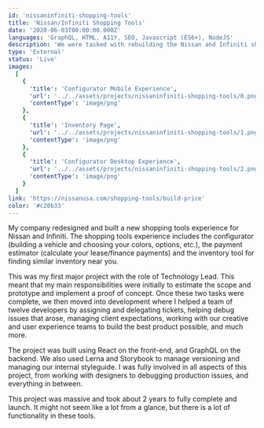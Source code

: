 ```yaml
---
id: 'nissaninfiniti-shopping-tools'
title: 'Nissan/Infiniti Shopping Tools'
date: '2020-06-03T00:00:00.000Z'
languages: 'GraphQL, HTML, A11Y, SEO, Javascript (ES6+), NodeJS'
description: 'We were tasked with rebuilding the Nissan and Infiniti shopping tools applications. This was my first major project with the role of Technology Lead.'
type: 'External'
status: 'Live'
images:
  [
    {
      'title': 'Configurator Mobile Experience',
      'url': '../../assets/projects/nissaninfiniti-shopping-tools/0.png',
      'contentType': 'image/png'
    },
    {
      'title': 'Inventory Page',
      'url': '../../assets/projects/nissaninfiniti-shopping-tools/1.png',
      'contentType': 'image/png'
    },
    {
      'title': 'Configurator Desktop Experience',
      'url': '../../assets/projects/nissaninfiniti-shopping-tools/2.png',
      'contentType': 'image/png'
    }
  ]
link: 'https://nissanusa.com/shopping-tools/build-price'
color: '#c20b33'
---
```


My company redesigned and built a new shopping tools experience for Nissan and Infiniti. The shopping tools experience includes the configurator (building a vehicle and choosing your colors, options, etc.), the payment estimator (calculate your lease/finance payments) and the inventory tool for finding similar inventory near you.

This was my first major project with the role of Technology Lead. This meant that my main responsibilities were initially to estimate the scope and prototype and implement a proof of concept. Once these two tasks were complete, we then moved into development where I helped a team of twelve developers by assigning and delegating tickets, helping debug issues that arose, managing client expectations, working with our creative and user experience teams to build the best product possible, and much more.

The project was built using React on the front-end, and GraphQL on the backend. We also used Lerna and Storybook to manage versioning and managing our internal styleguide. I was fully involved in all aspects of this project, from working with designers to debugging production issues, and everything in between.

This project was massive and took about 2 years to fully complete and launch. It might not seem like a lot from a glance, but there is a lot of functionality in these tools.

